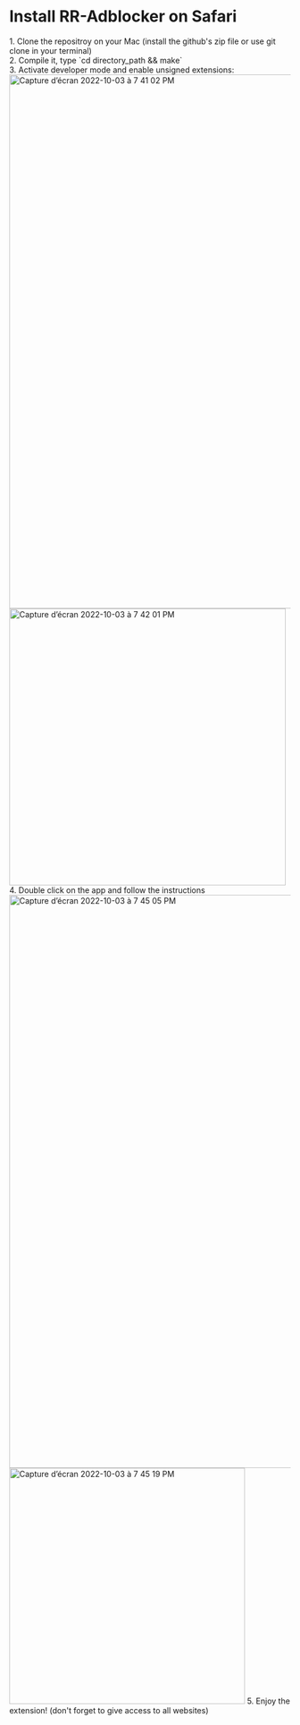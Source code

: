 <h1>Install RR-Adblocker on Safari</h1>
1. Clone the repositroy on your Mac (install the github's zip file or use git clone in your terminal)<br/>
2. Compile it, type `cd directory_path && make`<br/>
3. Activate developer mode and enable unsigned extensions: <br/>
  <img width="955" alt="Capture d’écran 2022-10-03 à 7 41 02 PM" src="https://user-images.githubusercontent.com/44288655/193645290-a308eed0-6c39-47db-8066-93246bb448c2.png">
  <img width="495" alt="Capture d’écran 2022-10-03 à 7 42 01 PM" src="https://user-images.githubusercontent.com/44288655/193645305-31db31a6-98f9-4e31-b841-7906cb994f8b.png">
4. Double click on the app and follow the instructions
  <img width="1025" alt="Capture d’écran 2022-10-03 à 7 45 05 PM" src="https://user-images.githubusercontent.com/44288655/193645314-21729cfb-004a-4f94-a583-4786eb5676c0.png">
  <img width="422" alt="Capture d’écran 2022-10-03 à 7 45 19 PM" src="https://user-images.githubusercontent.com/44288655/193645318-ab94c52e-40be-4bec-9c9d-520969198b76.png">
5. Enjoy the extension! (don't forget to give access to all websites)
